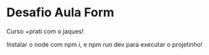 # Desafio Aula Form

Curso +prati com o jaques!

Instalar o node com npm i, e npm run dev para executar o projetinho!
